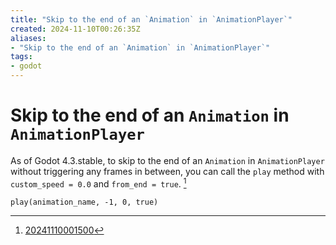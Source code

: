 ```yaml
---
title: "Skip to the end of an `Animation` in `AnimationPlayer`"
created: 2024-11-10T00:26:35Z
aliases:
- "Skip to the end of an `Animation` in `AnimationPlayer`"
tags:
- godot
---
```


# Skip to the end of an `Animation` in `AnimationPlayer`

As of Godot 4.3.stable, to skip to the end of an `Animation` in `AnimationPlayer` without triggering any frames in between, you can call the `play` method with `custom_speed = 0.0` and `from_end = true`. [^1]

```gdscript
play(animation_name, -1, 0, true)
```

[^1]: [20241110001500](../entries/20241110001500.md)
